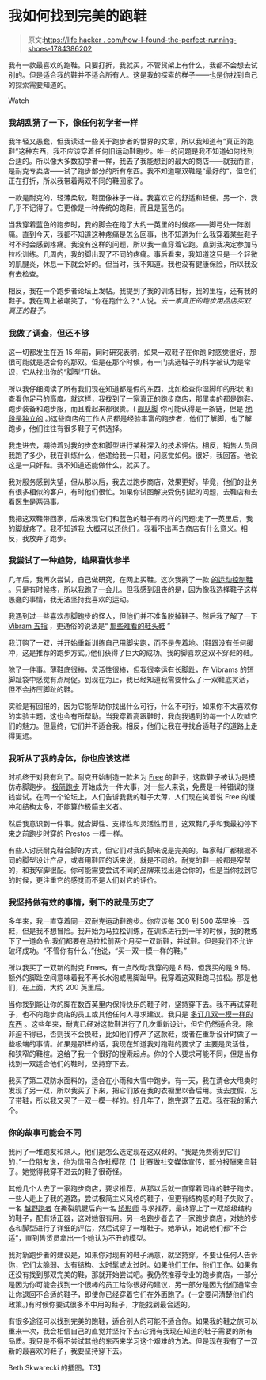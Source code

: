 # 我如何找到完美的跑鞋

> 原文:[https://life hacker . com/how-I-found-the-perfect-running-shoes-1784386202](https://lifehacker.com/how-i-found-the-perfect-running-shoes-1784386202)

我有一款最喜欢的跑鞋。只要打折，我就买，不管货架上有什么，我都不会想去试别的。但是适合我的鞋并不适合所有人。这是我的探索的样子——也是你找到自己的探索需要知道的。

Watch

### 我胡乱猜了一下，像任何初学者一样

我年轻又愚蠢，但我读过一些关于跑步者的世界的文章，所以我知道有“真正的跑鞋”这种东西，我不应该穿着任何旧运动鞋跑步。唯一的问题是我不知道如何找到合适的。所以像大多数初学者一样，我去了我能想到的最大的商店——就我而言，是耐克专卖店——试了跑步部分的所有东西。我不知道哪双鞋是“最好的”，但它们正在打折，所以我带着两双不同的鞋回家了。

一款是耐克的，轻薄柔软，鞋面像袜子一样。我喜欢它的舒适和轻便。另一个，我几乎不记得了。它更像是一种传统的跑鞋，而且是蓝色的。

当我穿着蓝色的跑步时，我的脚会在跑了大约一英里的时候疼——脚弓处一阵剧痛。直到今天，我都不知道这种疼痛是怎么回事，也不知道为什么我穿着某些鞋子时不时会感到疼痛。我没有这样的问题，所以我一直穿着它跑。直到我决定参加马拉松训练。几周内，我的脚出现了不同的疼痛。事后看来，我知道这只是一个轻微的肌腱炎，休息一下就会好的。但当时，我不知道。我也没有健康保险，所以我没有去检查。

相反，我在一个跑步者论坛上发帖。我提到了我的训练目标，我的里程，还有我的鞋子。我在网上被嘲笑了。*你在跑什么？*人说。*去一家真正的跑步用品店买双真正的鞋子。*

### 我做了调查，但还不够

这一切都发生在近 15 年前，同时研究表明，如果一双鞋子在你跑 时感觉很好，那很可能就是适合你的那双。但是在那个时候，有一门挑选鞋子的科学被认为是常识，它从找出你的“脚型”开始。

所以我仔细阅读了所有我们现在知道都是假的东西，比如检查你湿脚印的形状 和查看你足弓的高度。就这样，我找到了一家真正的跑步商店，那里卖的都是跑鞋、跑步装备和跑步服，而且看起来都很贵。( [舰队脚](https://www.fleetfeetsports.com/) 你可能认得是一条链，但是 [地段是独立的](http://theirra.org/dealers.html) 。)这些商店的工作人员都是经验丰富的跑步者，他们了解脚，也了解跑步，他们往往有很多鞋子可供选择。

我走进去，期待着对我的步态和脚型进行某种深入的技术评估。相反，销售人员问我跑了多少，我在训练什么，他递给我一只鞋，问感觉如何。很好，我回答。他说这是一只好鞋。我不知道还能做什么，就买了。

我对服务感到失望，但从那以后，我去过跑步商店，效果更好。毕竟，他们的业务有很多相似的客户，有时他们很忙。如果你试图解决受伤引起的问题，去鞋店和去看医生是两码事。

我把这双鞋带回家，后来发现它们和蓝色的鞋子有同样的问题:走了一英里后，我的脚就疼了。我不知道我 [大概可以还他们](http://vitals.lifehacker.com/running-isn-t-cheap-1781958166) 。我看不出再去商店有什么意义。相反，我放弃了跑步。

### 我尝试了一种趋势，结果喜忧参半

几年后，我再次尝试，自己做研究，在网上买鞋。这次我挑了一款 [的运动控制鞋](https://www.shoefitter.ca/info/what-are-motion-control-stability-and-neutral-shoes/) 。只是有时候疼，所以我跑了一会儿。但我感到沮丧的是，因为像我选择鞋子这样愚蠢的事情，我无法坚持我喜欢的运动。

我遇到过一些喜欢赤脚跑步的怪人，但他们并不准备脱掉鞋子。然后我了解了一下 [Vibram 五指](https://en.wikipedia.org/wiki/Vibram_FiveFingers) ，更通俗的说法是“ [那些难看的鞋头鞋](http://regressing.deadspin.com/the-scientific-case-against-vibrams-fivefinger-running-1575132888#_ga=1.81542423.107957586.1458579463) ”

我订购了一双，并开始重新训练自己用脚尖跑，而不是先着地。(鞋跟没有任何缓冲，这是推荐的跑步方式。)他们获得了巨大的成功。我的脚喜欢这双不穿鞋的鞋。

除了一件事。薄鞋底很棒，灵活性很棒，但我很幸运有长脚趾，在 Vibrams 的短脚趾袋中感觉有点局促。到现在为止，我已经知道我需要什么了:一双鞋底灵活，但不会挤压脚趾的鞋。

实验是有回报的，因为它能帮助你找出什么可行，什么不可行。如果你不太喜欢你的实验主题，这也会有所帮助。当我穿着高跟鞋时，我向我遇到的每一个人吹嘘它们的魅力。但最终，它们并不适合我。相反，他们让我在寻找合适鞋子的道路上走得更远。

### 我听从了我的身体，你也应该这样

时机终于对我有利了。耐克开始制造一款名为 [Free](http://www.nike.com/us/en_us/c/innovation/free) 的鞋子，这款鞋子被认为是模仿赤脚跑步。 [极简跑步](https://en.wikipedia.org/wiki/Barefoot_running) 开始成为一件大事，对一些人来说，免费是一种错误的赚钱尝试。在同一个论坛上，人们告诉我我的鞋子太薄，人们现在笑着说 Free 的缓冲和结构太多，不能算作极简主义者。

然后我意识到一件事。就合脚性、支撑性和灵活性而言，这双鞋几乎和我最初停下来之前跑步时穿的 Prestos 一模一样。

有些人讨厌耐克鞋合脚的方式，但它们对我的脚来说是完美的。每家鞋厂都根据不同的脚型设计产品，或者用鞋匠的话来说，就是不同的。耐克的鞋一般都是窄帮的，和我窄脚很配。你可能需要尝试不同的品牌来找出适合你的，但是当你找到它的时候，更注重它的感觉而不是人们对它的评价。

### 我坚持做有效的事情，剩下的就是历史了

多年来，我一直穿着同一双耐克运动鞋跑步。你应该每 300 到 500 英里换一双鞋，但是我不想冒险。我开始为马拉松训练，在训练进行到一半的时候，我的教练下了一道命令:我们都要在马拉松前两个月买一双新鞋，并试鞋。但是我们不允许破坏成功。“不管你有什么，”他说，“买一双一模一样的鞋。”

所以我买了一双新的耐克 Frees，有一点改动:我穿的是 8 码，但我买的是 9 码。额外的脚趾空间意味着我不再长水泡或黑脚趾甲。我穿着这双鞋跑马拉松。那是他们，在上面，大约 200 英里后。

当你找到能让你的脚在数百英里内保持快乐的鞋子时，坚持穿下去。我不再试穿鞋子，也不向跑步商店的员工或其他任何人寻求建议。我只是 [多订几双一模一样的东西](https://lifehacker.com/shoekicker-finds-the-best-price-on-your-favorite-runnin-1728728013) 。这些年来，耐克已经对这款鞋进行了几次重新设计，但它仍然适合我。除非迫不得已，否则我不会换鞋，比如他们停产了这款鞋，或者在重新设计时做了一些极端的事情。如果是那样的话，我现在知道我对跑鞋的要求了:主要是灵活性，和狭窄的鞋楦。这给了我一个很好的搜索起点。你的个人要求可能不同，但是当你找到一双适合他们的鞋时，坚持穿下去。

我买了第二双防水面料的，适合在小雨和大雪中跑步。有一天，我在清仓大甩卖时发现了另一双，所以我买了下来，把它们放在我的衣橱里以备后用。我去度假，忘了带鞋，所以我又买了一双一模一样的。好几年了，跑完退了五双。我在我的第六个。

### 你的故事可能会不同

我问了一堆跑友和熟人，他们是怎么选定现在这双鞋的。“我是免费得到它们的，”一位朋友说，他为信用合作社樱花【】比赛做社交媒体宣传，部分报酬来自鞋子。她觉得我穿不进去的鞋子很奇怪。

其他几个人去了一家跑步商店，要求推荐，从那以后就一直穿着同样的鞋子跑步。一些人走上了我的道路，尝试极简主义风格的鞋子，但更有结构感的鞋子失败了。一名 [越野跑者](http://vitals.lifehacker.com/how-to-take-your-running-to-the-trails-for-a-more-sati-1692428030) 在撕裂肌腱后向一名 [矫形师](https://en.wikipedia.org/wiki/Orthotics) 寻求推荐，最终穿上了一双超级结构的鞋子，配有矫正器，这对她很有用。另一名跑步者去了一家跑步商店，对她的步态和脚型进行了详细的评估，然后试穿了一堆鞋子。她承认，她说他们都“不合适”，直到售货员拿出一个她认为不丑的模型。

我对新跑步者的建议是，如果你对现有的鞋子满意，就坚持穿。不要让任何人告诉你，它们太脆弱、太有结构、太时髦或太过时。如果他们工作，他们工作。如果你还没有找到那双完美的鞋，那就开始尝试吧。我仍然推荐专业的跑步商店，一部分是因为你可能会找到一个很棒的员工给你很好的建议，另一部分是因为他们通常会让你退回不合适的鞋子，即使你已经穿着它们在外面跑了。(一定要问清楚他们的政策。)有时候你要试很多不中用的鞋子，才能找到最合适的。

有很多途径可以找到完美的跑鞋，适合别人的可能不适合你。如果我的鞋之旅可以重来一次，我会相信自己的直觉并坚持下去:它拥有我现在知道的鞋子需要的所有品质。我只是不得不尝试其他的东西来学习这个艰难的方法。但是现在我有了一双新的最喜欢的鞋子，我要坚持穿下去。

Beth Skwarecki 的插图。T3】